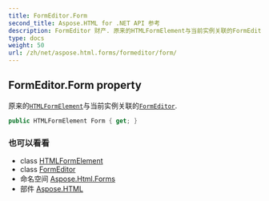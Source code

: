 ```yaml
---
title: FormEditor.Form
second_title: Aspose.HTML for .NET API 参考
description: FormEditor 财产. 原来的HTMLFormElement与当前实例关联的FormEditor.
type: docs
weight: 50
url: /zh/net/aspose.html.forms/formeditor/form/
---
```

## FormEditor.Form property

原来的[`HTMLFormElement`](../../../aspose.html/htmlformelement/)与当前实例关联的[`FormEditor`](../).

```csharp
public HTMLFormElement Form { get; }
```

### 也可以看看

* class [HTMLFormElement](../../../aspose.html/htmlformelement/)
* class [FormEditor](../)
* 命名空间 [Aspose.Html.Forms](../../formeditor/)
* 部件 [Aspose.HTML](../../../)


